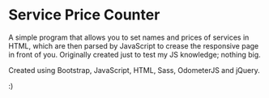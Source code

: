 # Service Price Counter

A simple program that allows you to set names and prices of services in HTML, which are then parsed by JavaScript to crease the responsive page in front of you. Originally created just to test my JS knowledge; nothing big.

Created using Bootstrap, JavaScript, HTML, Sass, OdometerJS and jQuery.

:)
